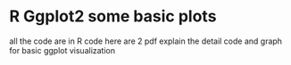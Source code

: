 # R Ggplot2 some basic plots 

all the code are in R code here are 2 pdf explain the detail code and graph for basic ggplot visualization 

